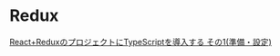 # Redux

[React+ReduxのプロジェクトにTypeScriptを導入する その1(準備・設定)](https://toshi-toma.hatenablog.com/entry/2019/04/08/003925)
